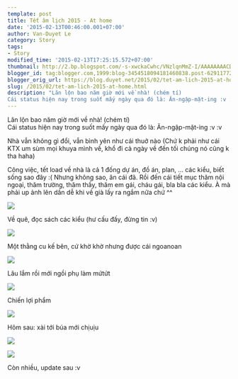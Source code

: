 ```yaml
---
template: post
title: Tết âm lịch 2015 - At home
date: '2015-02-13T00:46:00.001+07:00'
author: Van-Duyet Le
category: Story
tags:
- Story
modified_time: '2015-02-13T17:25:15.572+07:00'
thumbnail: http://2.bp.blogspot.com/-s-xwckaCwhc/VNzlqnMmZ-I/AAAAAAAACDY/Vw6cLAyQ5v0/s1600/IMG_20150210_110610.jpg
blogger_id: tag:blogger.com,1999:blog-3454518094181460838.post-6291177285530797324
blogger_orig_url: https://blog.duyet.net/2015/02/tet-am-lich-2015-at-home.html
slug: /2015/02/tet-am-lich-2015-at-home.html
description: "Lăn lộn bao năm giờ mới về nhà! (chém tí)  
Cái status hiện nay trong suốt mấy ngày qua đó là: Ăn-ngập-mặt-ing :v :v "
---
```


Lăn lộn bao năm giờ mới về nhà! (chém tí)  
Cái status hiện nay trong suốt mấy ngày qua đó là: Ăn-ngập-mặt-ing :v :v  
  
Nhà vẫn không gì đổi, vẫn bình yên như cái thuở nào (Chứ k phải như cái KTX um sùm mọi khuya mình về, khổ đi cả ngày về đến tối chúng nó cũng k tha haha)  
  
  
  
Công việc, tết load về nhà là cả 1 đống dự án, đồ án, plan, ... các kiểu, biết sống sao đây :( Nhưng không sao, ăn cái đã. Rồi đến cái tiết mục thăm nội ngoại, thăm trường, thăm thầy, thăm em gái, cháu gái, bla bla các kiểu. À mà phải up ảnh lên dần dễ khi về già lấy ra ngắm nữa chứ ^^  
  
  
  

[![](http://2.bp.blogspot.com/-s-xwckaCwhc/VNzlqnMmZ-I/AAAAAAAACDY/Vw6cLAyQ5v0/s1600/IMG_20150210_110610.jpg)](http://2.bp.blogspot.com/-s-xwckaCwhc/VNzlqnMmZ-I/AAAAAAAACDY/Vw6cLAyQ5v0/s1600/IMG_20150210_110610.jpg)

Về quê, đọc sách các kiểu (hư cấu đấy, đừng tin :v)

  

[![](http://3.bp.blogspot.com/-NVuUVblcw0w/VNzlt6bxL6I/AAAAAAAACDg/g-0ikqHFtec/s1600/IMG_20150210_124237.jpg)](http://3.bp.blogspot.com/-NVuUVblcw0w/VNzlt6bxL6I/AAAAAAAACDg/g-0ikqHFtec/s1600/IMG_20150210_124237.jpg)

Một thằng cu kế bên, cứ khờ khờ nhưng được cái ngoanoan

  

[![](http://2.bp.blogspot.com/-nStZsHoDWh0/VNzl5zlKu5I/AAAAAAAACDo/9YXx0iou5b0/s1600/IMG_20150212_172920.jpg)](http://2.bp.blogspot.com/-nStZsHoDWh0/VNzl5zlKu5I/AAAAAAAACDo/9YXx0iou5b0/s1600/IMG_20150212_172920.jpg)

Lâu lắm rồi mới ngồi phụ làm mứtứt

  

[![](http://2.bp.blogspot.com/-a5gQfSEIz5o/VNzmAthx3eI/AAAAAAAACDw/dHCo5oQh1zQ/s1600/IMG_20150212_172937.jpg)](http://2.bp.blogspot.com/-a5gQfSEIz5o/VNzmAthx3eI/AAAAAAAACDw/dHCo5oQh1zQ/s1600/IMG_20150212_172937.jpg)

Chiến lợi phẩm

  

![](http://4.bp.blogspot.com/-E5BiSsVgh4w/VN3PbBwA34I/AAAAAAAACEA/cWVTi5aCSuM/s1600/IMG_20150213_160446.JPG)

Hôm sau: xài tới búa mới chịuịu

![](http://4.bp.blogspot.com/-RvVlF9FJC0I/VN3QIeJecKI/AAAAAAAACEI/Q8j785HeZ_Y/s1600/IMG_20150213_154235.jpg)

  

![](http://1.bp.blogspot.com/-qFSQdaV-Rf4/VN3QKG-q9rI/AAAAAAAACEM/yE_-9s1wt3Y/s1600/IMG_20150213_154354.jpg)

  
  
Còn nhiều, update sau :v